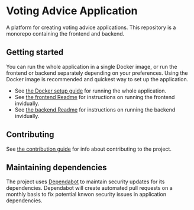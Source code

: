 # Voting Advice Application
A platform for creating voting advice applications. This repository is a monorepo containing the frontend and backend.

## Getting started
You can run the whole application in a single Docker image, or run the frontend or backend separately depending on your preferences. Using the Docker image is recommended and quickest way to set up the application.

- See [the Docker setup guide](docs/docker-setup-guide.md) for running the whole application.
- See [the frontend Readme](frontend/README.md) for instructions on running the frontend invidually.
- See [the backend Readme](backend/vaa-strapi/README.md) for instructions on running the backend invidually.

## Contributing
See [the contribution guide](documentation/contributing/CONTRIBUTING.md) for info about contributing to the project.

## Maintaining dependencies
The project uses [Dependabot](https://github.com/dependabot) to maintain security updates for its dependencies. Dependabot will create automated pull requests on a monthly basis to fix potential knwon security issues in application dependencies.
